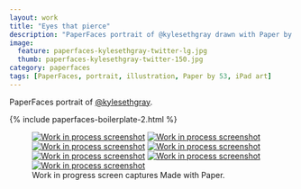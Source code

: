 ```yaml
---
layout: work
title: "Eyes that pierce"
description: "PaperFaces portrait of @kylesethgray drawn with Paper by 53 on an iPad."
image: 
  feature: paperfaces-kylesethgray-twitter-lg.jpg
  thumb: paperfaces-kylesethgray-twitter-150.jpg
category: paperfaces
tags: [PaperFaces, portrait, illustration, Paper by 53, iPad art]
---
```


PaperFaces portrait of [@kylesethgray](http://twitter.com/kylesethgray).

{% include paperfaces-boilerplate-2.html %}

<figure class="third">
	<a href="{{ site.url }}/images/paperfaces-kylesethgray-process-1-lg.jpg"><img src="{{ site.url }}/images/paperfaces-kylesethgray-process-1-600.jpg" alt="Work in process screenshot"></a>
	<a href="{{ site.url }}/images/paperfaces-kylesethgray-process-2-lg.jpg"><img src="{{ site.url }}/images/paperfaces-kylesethgray-process-2-600.jpg" alt="Work in process screenshot"></a>
	<a href="{{ site.url }}/images/paperfaces-kylesethgray-process-3-lg.jpg"><img src="{{ site.url }}/images/paperfaces-kylesethgray-process-3-600.jpg" alt="Work in process screenshot"></a>
	<a href="{{ site.url }}/images/paperfaces-kylesethgray-process-4-lg.jpg"><img src="{{ site.url }}/images/paperfaces-kylesethgray-process-4-600.jpg" alt="Work in process screenshot"></a>
	<a href="{{ site.url }}/images/paperfaces-kylesethgray-process-5-lg.jpg"><img src="{{ site.url }}/images/paperfaces-kylesethgray-process-5-600.jpg" alt="Work in process screenshot"></a>
	<a href="{{ site.url }}/images/paperfaces-kylesethgray-process-6-lg.jpg"><img src="{{ site.url }}/images/paperfaces-kylesethgray-process-6-600.jpg" alt="Work in process screenshot"></a>
	<a href="{{ site.url }}/images/paperfaces-kylesethgray-process-7-lg.jpg"><img src="{{ site.url }}/images/paperfaces-kylesethgray-process-7-600.jpg" alt="Work in process screenshot"></a>
	<figcaption>Work in progress screen captures Made with Paper.</figcaption>
</figure>